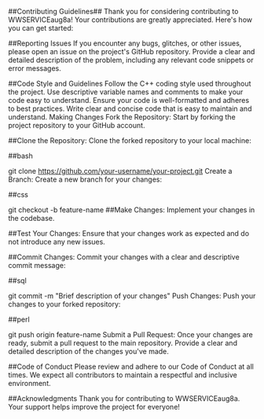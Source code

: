 ##Contributing Guidelines##
Thank you for considering contributing to WWSERVICEaug8a! Your contributions are greatly appreciated. Here's how you can get started:

##Reporting Issues
If you encounter any bugs, glitches, or other issues, please open an issue on the project's GitHub repository. Provide a clear and detailed description of the problem, including any relevant code snippets or error messages.

##Code Style and Guidelines
Follow the C++ coding style used throughout the project.
Use descriptive variable names and comments to make your code easy to understand.
Ensure your code is well-formatted and adheres to best practices.
Write clear and concise code that is easy to maintain and understand.
Making Changes
Fork the Repository: Start by forking the project repository to your GitHub account.

##Clone the Repository: Clone the forked repository to your local machine:

##bash

git clone https://github.com/your-username/your-project.git
Create a Branch: Create a new branch for your changes:

##css

git checkout -b feature-name
##Make Changes: Implement your changes in the codebase.

##Test Your Changes: Ensure that your changes work as expected and do not introduce any new issues.

##Commit Changes: Commit your changes with a clear and descriptive commit message:

##sql

git commit -m "Brief description of your changes"
Push Changes: Push your changes to your forked repository:

##perl

git push origin feature-name
Submit a Pull Request: Once your changes are ready, submit a pull request to the main repository. Provide a clear and detailed description of the changes you've made.

##Code of Conduct
Please review and adhere to our Code of Conduct at all times. We expect all contributors to maintain a respectful and inclusive environment.

##Acknowledgments
Thank you for contributing to WWSERVICEaug8a. Your support helps improve the project for everyone!
